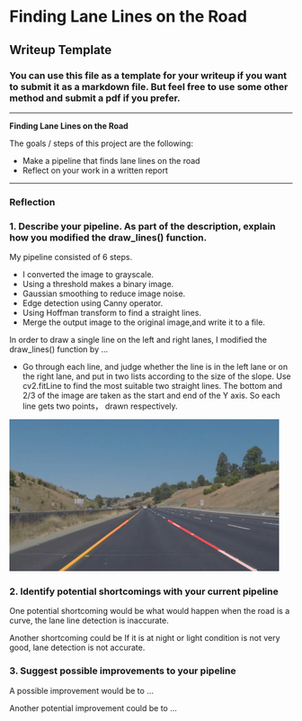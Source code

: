 # **Finding Lane Lines on the Road** 

## Writeup Template

### You can use this file as a template for your writeup if you want to submit it as a markdown file. But feel free to use some other method and submit a pdf if you prefer.

---

**Finding Lane Lines on the Road**

The goals / steps of this project are the following:
* Make a pipeline that finds lane lines on the road
* Reflect on your work in a written report


[//]: # "Image References"

[image1]: ./examples/grayscale.jpg "Grayscale"

---

### Reflection

### 1. Describe your pipeline. As part of the description, explain how you modified the draw_lines() function.

My pipeline consisted of 6 steps. 

-  I converted the image to grayscale.
-  Using a threshold makes a binary image. 
- Gaussian smoothing  to reduce image noise. 
- Edge detection using Canny operator.
- Using Hoffman transform to find a straight lines.
- Merge the output image to the original image,and write it to a file.

In order to draw a single line on the left and right lanes, I modified the draw_lines() function by ...

- Go through each line, and judge whether the line is in the left lane or on the right lane, and put in two lists according to the size of the slope. Use cv2.fitLine to find the most suitable two straight lines. The bottom and 2/3 of the image are taken as the start and end of the Y axis. So each line gets two points， drawn respectively.

<img src="./test_images_output/whiteCarLaneSwitch.jpg" width="480" alt="Combined Image" />


### 2. Identify potential shortcomings with your current pipeline


One potential shortcoming would be what would happen when the road is a curve, the lane line detection is inaccurate.

Another shortcoming could be If it is at night or light condition is not very good, lane detection is not accurate.


### 3. Suggest possible improvements to your pipeline

A possible improvement would be to ...

Another potential improvement could be to ...
